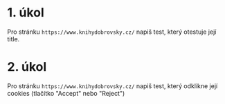 # 1. úkol

Pro stránku `https://www.knihydobrovsky.cz/` napiš test, který otestuje její title.

# 2. úkol

Pro stránku `https://www.knihydobrovsky.cz/` napiš test, který odklikne její cookies (tlačítko "Accept" nebo "Reject")
